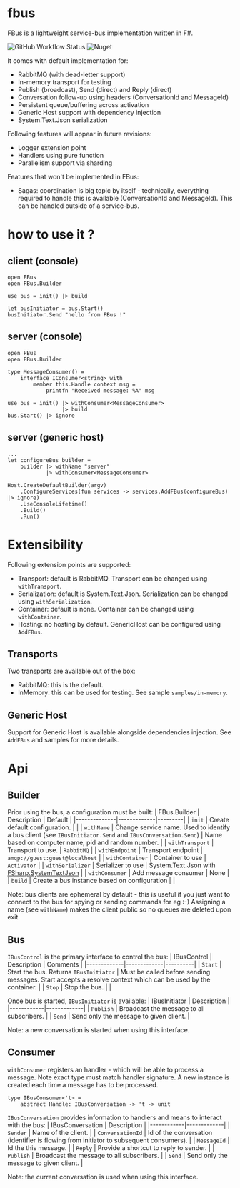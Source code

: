 # fbus
FBus is a lightweight service-bus implementation written in F#.

![GitHub Workflow Status](https://img.shields.io/github/workflow/status/pchalamet/fbus/build) ![Nuget](https://img.shields.io/nuget/v/FBus)

It comes with default implementation for:
* RabbitMQ (with dead-letter support)
* In-memory transport for testing
* Publish (broadcast), Send (direct) and Reply (direct)
* Conversation follow-up using headers (ConversationId and MessageId)
* Persistent queue/buffering across activation
* Generic Host support with dependency injection
* System.Text.Json serialization

Following features will appear in future revisions:
* Logger extension point
* Handlers using pure function
* Parallelism support via sharding

Features that won't be implemented in FBus:
* Sagas: coordination is big topic by itself - technically, everything required to handle this is available (ConversationId and MessageId). This can be handled outside of a service-bus.

# how to use it ?

## client (console)
```
open FBus
open FBus.Builder

use bus = init() |> build

let busInitiator = bus.Start()
busInitiator.Send "hello from FBus !"
```

## server (console)
```
open FBus
open FBus.Builder

type MessageConsumer() =
    interface IConsumer<string> with
        member this.Handle context msg = 
            printfn "Received message: %A" msg

use bus = init() |> withConsumer<MessageConsumer> 
                 |> build
bus.Start() |> ignore
```

## server (generic host)
```
...
let configureBus builder =
    builder |> withName "server"
            |> withConsumer<MessageConsumer> 

Host.CreateDefaultBuilder(argv)
    .ConfigureServices(fun services -> services.AddFBus(configureBus) |> ignore)
    .UseConsoleLifetime()
    .Build()
    .Run()
```

# Extensibility
Following extension points are supported:
* Transport: default is RabbitMQ. Transport can be changed using `withTransport`.
* Serialization: default is System.Text.Json. Serialization can be changed using `withSerialization`.
* Container: default is none. Container can be changed using `withContainer`.
* Hosting: no hosting by default. GenericHost can be configured using `AddFBus`.

## Transports
Two transports are available out of the box:
* RabbitMQ: this is the default.
* InMemory: this can be used for testing. See sample `samples/in-memory`.

## Generic Host
Support for Generic Host is available alongside dependencies injection. See `AddFBus` and samples for more details.

# Api

## Builder
Prior using the bus, a configuration must be built:
| FBus.Builder | Description | Default |
|--------------|-------------|---------|
| `init` | Create default configuration. | |
| `withName` | Change service name. Used to identify a bus client (see `IBusInitiator.Send` and `IBusConversation.Send`) | Name based on computer name, pid and random number. |
| `withTransport` | Transport to use. | `RabbitMQ` |
| `withEndpoint` | Transport endpoint | `amqp://guest:guest@localhost` |
| `withContainer` | Container to use | `Activator` |
| `withSerializer` | Serializer to use | System.Text.Json with [FSharp.SystemTextJson](https://github.com/Tarmil/FSharp.SystemTextJson) |
| `withConsumer` | Add message consumer | None |
| `build` | Create a bus instance based on configuration | | 

Note: bus clients are ephemeral by default - this is useful if you just want to connect to the bus for spying or sending commands for eg :-) Assigning a name (see `withName`) makes the client public so no queues are deleted upon exit.

## Bus
`IBusControl` is the primary interface to control the bus:
| IBusControl | Description | Comments |
|-------------|-------------|----------|
| `Start` | Start the bus. Returns `IBusInitiator` | Must be called before sending messages. Start accepts a resolve context which can be used by the container. |
| `Stop` | Stop the bus. | |

Once bus is started, `IBusInitiator` is available:
| IBusInitiator | Description |
|------------|-------------|
| `Publish` | Broadcast the message to all subscribers. |
| `Send` | Send only the message to given client. |

Note: a new conversation is started when using this interface.

## Consumer
`withConsumer` registers an handler - which will be able to process a message. Note exact type must match handler signature. A new instance is created each time a message has to be processed.

```
type IBusConsumer<'t> =
    abstract Handle: IBusConversation -> 't -> unit
```

`IBusConversation` provides information to handlers and means to interact with the bus:
| IBusConversation | Description |
|------------|-------------|
| `Sender` | Name of the client. |
| `ConversationId` | Id of the conversation (identifier is flowing from initiator to subsequent consumers). |
| `MessageId` | Id the this message. |
| `Reply` | Provide a shortcut to reply to sender. |
| `Publish` | Broadcast the message to all subscribers. |
| `Send` | Send only the message to given client. |

Note: the current conversation is used when using this interface.
